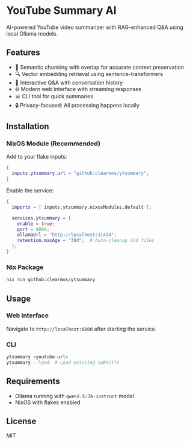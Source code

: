 # YouTube Summary AI

AI-powered YouTube video summarizer with RAG-enhanced Q&A using local Ollama models.

## Features

- 🎯 Semantic chunking with overlap for accurate context preservation
- 🔍 Vector embedding retrieval using sentence-transformers
- 💬 Interactive Q&A with conversation history
- 🌐 Modern web interface with streaming responses
- 📊 CLI tool for quick summaries
- 🔒 Privacy-focused: All processing happens locally

## Installation

### NixOS Module (Recommended)

Add to your flake inputs:

```nix
{
  inputs.ytsummary.url = "github:clearmos/ytsummary";
}
```

Enable the service:

```nix
{
  imports = [ inputs.ytsummary.nixosModules.default ];

  services.ytsummary = {
    enable = true;
    port = 8000;
    ollamaUrl = "http://localhost:11434";
    retention.maxAge = "30d";  # Auto-cleanup old files
  };
}
```

### Nix Package

```bash
nix run github:clearmos/ytsummary
```

## Usage

### Web Interface
Navigate to `http://localhost:8000` after starting the service.

### CLI
```bash
ytsummary <youtube-url>
ytsummary --load  # Load existing subtitle
```

## Requirements

- Ollama running with `qwen2.5:7b-instruct` model
- NixOS with flakes enabled

## License

MIT
